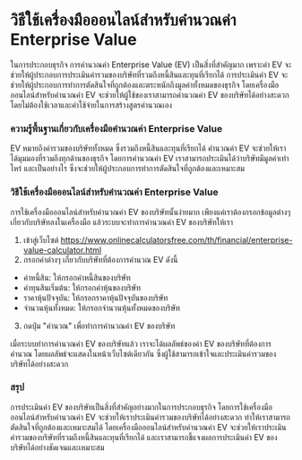 วิธีใช้เครื่องมือออนไลน์สำหรับคำนวณค่า Enterprise Value
=======================================================

ในการประกอบธุรกิจ การคำนวณค่า Enterprise Value (EV) เป็นสิ่งที่สำคัญมาก เพราะค่า EV จะช่วยให้ผู้ประกอบการประเมินค่ารวมของบริษัทที่รวมถึงหนี้สินและทุนที่เรียกได้ การประเมินค่า EV จะช่วยให้ผู้ประกอบการทำการตัดสินใจที่ถูกต้องและตระหนักถึงมูลค่าทั้งหมดของธุรกิจ โดยเครื่องมือออนไลน์สำหรับคำนวณค่า EV จะช่วยให้ผู้ใช้ของเราสามารถคำนวณค่า EV ของบริษัทได้อย่างสะดวก โดยไม่ต้องใช้เวลาและค่าใช้จ่ายในการสร้างสูตรคำนวณเอง

### ความรู้พื้นฐานเกี่ยวกับเครื่องมือคำนวณค่า Enterprise Value

EV หมายถึงค่ารวมของบริษัททั้งหมด ซึ่งรวมถึงหนี้สินและทุนที่เรียกได้ คำนวณค่า EV จะช่วยให้เราได้มุมมองที่รวมถึงทุกด้านของธุรกิจ โดยการคำนวณค่า EV เราสามารถประเมินได้ว่าบริษัทมีมูลค่าเท่าไหร่ และเป็นอย่างไร ซึ่งจะช่วยให้ผู้ประกอบการทำการตัดสินใจที่ถูกต้องและเหมาะสม

### วิธีใช้เครื่องมือออนไลน์สำหรับคำนวณค่า Enterprise Value

การใช้เครื่องมือออนไลน์สำหรับคำนวณค่า EV ของบริษัทนั้นง่ายมาก เพียงแค่เราต้องกรอกข้อมูลต่างๆ เกี่ยวกับบริษัทลงในเครื่องมือ แล้วระบบจะทำการคำนวณค่า EV ของบริษัทให้เรา

1. เข้าสู่เว็บไซต์ <https://www.onlinecalculatorsfree.com/th/financial/enterprise-value-calculator.html>
2. กรอกค่าต่างๆ เกี่ยวกับบริษัทที่ต้องการคำนวณ EV ดังนี้

- ค่าหนี้สิน: ให้กรอกค่าหนี้สินของบริษัท
- ค่าทุนสินเริ่มต้น: ให้กรอกค่าหุ้นของบริษัท
- ราคาหุ้นปัจจุบัน: ให้กรอกราคาหุ้นปัจจุบันของบริษัท
- จำนวนหุ้นทั้งหมด: ให้กรอกจำนวนหุ้นทั้งหมดของบริษัท

3. กดปุ่ม "คำนวณ" เพื่อทำการคำนวณค่า EV ของบริษัท

เมื่อระบบทำการคำนวณค่า EV ของบริษัทแล้ว เราจะได้ผลลัพธ์ของค่า EV ของบริษัทที่ต้องการคำนวณ โดยผลลัพธ์จะแสดงในหน้าเว็บไซต์เดียวกัน ซึ่งผู้ใช้สามารถเข้าใจและประเมินค่ารวมของบริษัทได้อย่างสะดวก

### สรุป

การประเมินค่า EV ของบริษัทเป็นสิ่งที่สำคัญอย่างมากในการประกอบธุรกิจ โดยการใช้เครื่องมือออนไลน์สำหรับคำนวณค่า EV จะช่วยให้เราประเมินค่ารวมของบริษัทได้อย่างสะดวก ทำให้เราสามารถตัดสินใจที่ถูกต้องและเหมาะสมได้ โดยเครื่องมือออนไลน์สำหรับคำนวณค่า EV จะช่วยให้เราประเมินค่ารวมของบริษัทที่รวมถึงหนี้สินและทุนที่เรียกได้ และเราสามารถชี้แจงผลการประเมินค่า EV ของบริษัทได้อย่างชัดเจนและเหมาะสม